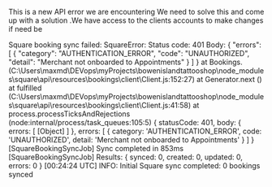 This is a new API error we are encountering We need to solve this and come up with a solution .We have access to the clients accounts to make changes if need be 

Square booking sync failed: SquareError: Status code: 401
Body: {
  "errors": [
    {
      "category": "AUTHENTICATION_ERROR",
      "code": "UNAUTHORIZED",
      "detail": "Merchant not onboarded to Appointments"
    }
  ]
}
    at Bookings.<anonymous> (C:\Users\maxmd\DEVops\myProjects\bowenislandtattooshop\node_modules\square\api\resources\bookings\client\Client.js:152:27)
    at Generator.next (<anonymous>)
    at fulfilled (C:\Users\maxmd\DEVops\myProjects\bowenislandtattooshop\node_modules\square\api\resources\bookings\client\Client.js:41:58)
    at process.processTicksAndRejections (node:internal/process/task_queues:105:5) {
  statusCode: 401,
  body: { errors: [ [Object] ] },
  errors: [
    {
      category: 'AUTHENTICATION_ERROR',
      code: 'UNAUTHORIZED',
      detail: 'Merchant not onboarded to Appointments'
    }
  ]
}
[SquareBookingSyncJob] Sync completed in 853ms
[SquareBookingSyncJob] Results: { synced: 0, created: 0, updated: 0, errors: 0 }
[00:24:24 UTC] INFO: Initial Square sync completed: 0 bookings synced